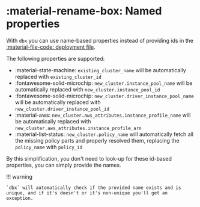 # :material-rename-box: Named properties

With `dbx` you can use name-based properties instead of providing ids in the [:material-file-code: deployment file](../reference/deployment.md).

The following properties are supported:

-   :material-state-machine: `existing_cluster_name` will be automatically replaced with `existing_cluster_id`
-   :fontawesome-solid-microchip: `new_cluster.instance_pool_name` will be automatically replaced with `new_cluster.instance_pool_id`
-   :fontawesome-solid-microchip: `new_cluster.driver_instance_pool_name` will be automatically replaced with `new_cluster.driver_instance_pool_id`
-   :material-aws: `new_cluster.aws_attributes.instance_profile_name` will be automatically replaced with `new_cluster.aws_attributes.instance_profile_arn`
-   :material-list-status: `new_cluster.policy_name` will automatically fetch all the missing policy parts and properly resolved them, replacing the `policy_name` with `policy_id`

By this simplification, you don't need to look-up for these id-based properties, you can simply provide the names.

!!! warning

    `dbx` will automatically check if the provided name exists and is unique, and if it's doesn't or it's non-unique you'll get an exception.
